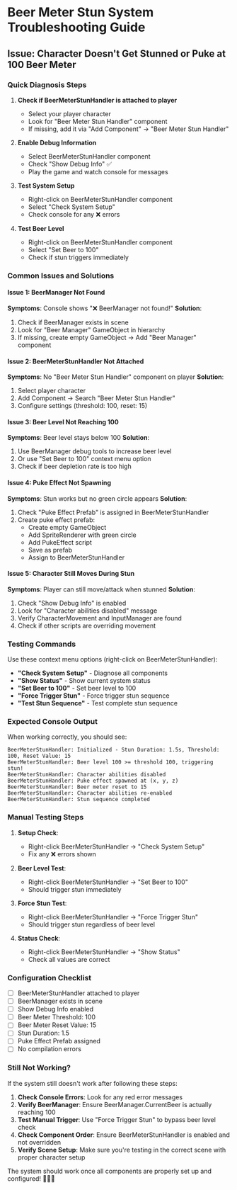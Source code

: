 # Beer Meter Stun System Troubleshooting Guide

## Issue: Character Doesn't Get Stunned or Puke at 100 Beer Meter

### Quick Diagnosis Steps

1. **Check if BeerMeterStunHandler is attached to player**
   - Select your player character
   - Look for "Beer Meter Stun Handler" component
   - If missing, add it via "Add Component" → "Beer Meter Stun Handler"

2. **Enable Debug Information**
   - Select BeerMeterStunHandler component
   - Check "Show Debug Info" ✅
   - Play the game and watch console for messages

3. **Test System Setup**
   - Right-click on BeerMeterStunHandler component
   - Select "Check System Setup"
   - Check console for any ❌ errors

4. **Test Beer Level**
   - Right-click on BeerMeterStunHandler component
   - Select "Set Beer to 100"
   - Check if stun triggers immediately

### Common Issues and Solutions

#### Issue 1: BeerManager Not Found
**Symptoms**: Console shows "❌ BeerManager not found!"
**Solution**:
1. Check if BeerManager exists in scene
2. Look for "Beer Manager" GameObject in hierarchy
3. If missing, create empty GameObject → Add "Beer Manager" component

#### Issue 2: BeerMeterStunHandler Not Attached
**Symptoms**: No "Beer Meter Stun Handler" component on player
**Solution**:
1. Select player character
2. Add Component → Search "Beer Meter Stun Handler"
3. Configure settings (threshold: 100, reset: 15)

#### Issue 3: Beer Level Not Reaching 100
**Symptoms**: Beer level stays below 100
**Solution**:
1. Use BeerManager debug tools to increase beer level
2. Or use "Set Beer to 100" context menu option
3. Check if beer depletion rate is too high

#### Issue 4: Puke Effect Not Spawning
**Symptoms**: Stun works but no green circle appears
**Solution**:
1. Check "Puke Effect Prefab" is assigned in BeerMeterStunHandler
2. Create puke effect prefab:
   - Create empty GameObject
   - Add SpriteRenderer with green circle
   - Add PukeEffect script
   - Save as prefab
   - Assign to BeerMeterStunHandler

#### Issue 5: Character Still Moves During Stun
**Symptoms**: Player can still move/attack when stunned
**Solution**:
1. Check "Show Debug Info" is enabled
2. Look for "Character abilities disabled" message
3. Verify CharacterMovement and InputManager are found
4. Check if other scripts are overriding movement

### Testing Commands

Use these context menu options (right-click on BeerMeterStunHandler):

- **"Check System Setup"** - Diagnose all components
- **"Show Status"** - Show current system status
- **"Set Beer to 100"** - Set beer level to 100
- **"Force Trigger Stun"** - Force trigger stun sequence
- **"Test Stun Sequence"** - Test complete stun sequence

### Expected Console Output

When working correctly, you should see:
```
BeerMeterStunHandler: Initialized - Stun Duration: 1.5s, Threshold: 100, Reset Value: 15
BeerMeterStunHandler: Beer level 100 >= threshold 100, triggering stun!
BeerMeterStunHandler: Character abilities disabled
BeerMeterStunHandler: Puke effect spawned at (x, y, z)
BeerMeterStunHandler: Beer meter reset to 15
BeerMeterStunHandler: Character abilities re-enabled
BeerMeterStunHandler: Stun sequence completed
```

### Manual Testing Steps

1. **Setup Check**:
   - Right-click BeerMeterStunHandler → "Check System Setup"
   - Fix any ❌ errors shown

2. **Beer Level Test**:
   - Right-click BeerMeterStunHandler → "Set Beer to 100"
   - Should trigger stun immediately

3. **Force Stun Test**:
   - Right-click BeerMeterStunHandler → "Force Trigger Stun"
   - Should trigger stun regardless of beer level

4. **Status Check**:
   - Right-click BeerMeterStunHandler → "Show Status"
   - Check all values are correct

### Configuration Checklist

- [ ] BeerMeterStunHandler attached to player
- [ ] BeerManager exists in scene
- [ ] Show Debug Info enabled
- [ ] Beer Meter Threshold: 100
- [ ] Beer Meter Reset Value: 15
- [ ] Stun Duration: 1.5
- [ ] Puke Effect Prefab assigned
- [ ] No compilation errors

### Still Not Working?

If the system still doesn't work after following these steps:

1. **Check Console Errors**: Look for any red error messages
2. **Verify BeerManager**: Ensure BeerManager.CurrentBeer is actually reaching 100
3. **Test Manual Trigger**: Use "Force Trigger Stun" to bypass beer level check
4. **Check Component Order**: Ensure BeerMeterStunHandler is enabled and not overridden
5. **Verify Scene Setup**: Make sure you're testing in the correct scene with proper character setup

The system should work once all components are properly set up and configured! 🍺🥴✨
